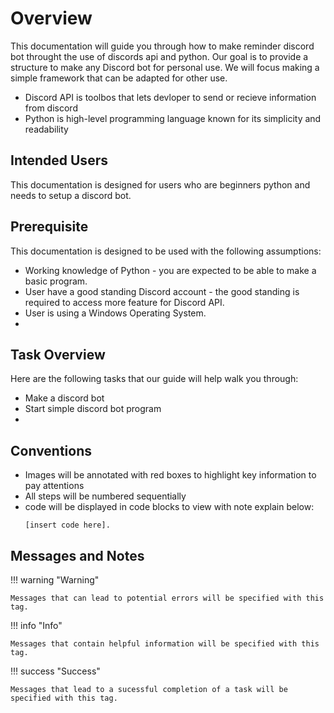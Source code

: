 # Overview

This documentation will guide you through how to make reminder discord bot throught the use of discords api and python. Our goal is to provide a structure to make any Discord bot for personal use. We will focus making a simple framework that can be adapted for other use.


- Discord API is toolbos that lets devloper to send or recieve information from discord
- Python is high-level programming language known for its simplicity and readability

## Intended Users
This documentation is designed for users who are beginners python and needs to setup a discord bot.

## Prerequisite
This documentation is designed to be used with the following assumptions:


- Working knowledge of Python - you are expected to be able to make a basic program.
- User have a good standing Discord account - the good standing is required to access more feature for Discord API.
- User is using a Windows Operating System.
- 
  
## Task Overview
Here are the following tasks that our guide will help walk you through:

- Make a discord bot
- Start simple discord bot program
-  

## Conventions

- Images will be annotated with red boxes to highlight key information to pay attentions
- All steps will be numbered sequentially
- code will be displayed in code blocks to view with note explain
    below:
    ```
    [insert code here].
    ```

## Messages and Notes

!!! warning "Warning"

    Messages that can lead to potential errors will be specified with this tag.

!!! info "Info"

    Messages that contain helpful information will be specified with this tag.

!!! success "Success"

    Messages that lead to a sucessful completion of a task will be specified with this tag.

